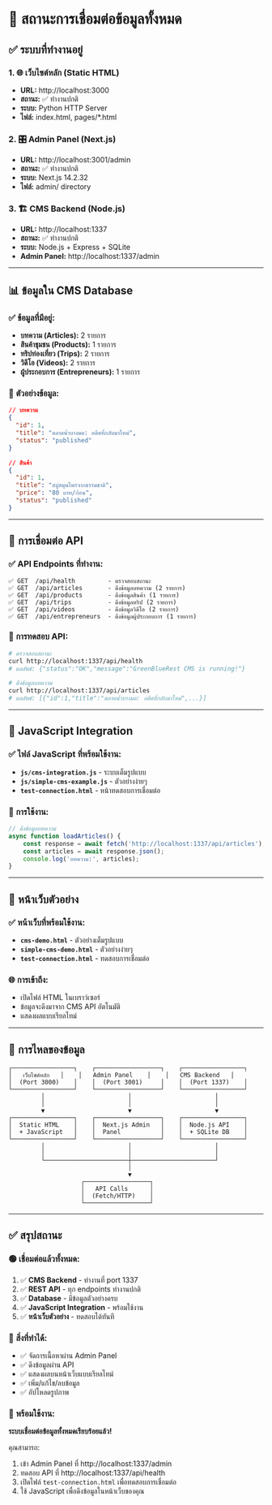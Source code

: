 # 🔗 สถานะการเชื่อมต่อข้อมูลทั้งหมด

## ✅ **ระบบที่ทำงานอยู่**

### 1. 🌐 **เว็บไซต์หลัก (Static HTML)**
- **URL:** http://localhost:3000
- **สถานะ:** ✅ ทำงานปกติ
- **ระบบ:** Python HTTP Server
- **ไฟล์:** index.html, pages/*.html

### 2. 🎛️ **Admin Panel (Next.js)**
- **URL:** http://localhost:3001/admin
- **สถานะ:** ✅ ทำงานปกติ
- **ระบบ:** Next.js 14.2.32
- **ไฟล์:** admin/ directory

### 3. 🏗️ **CMS Backend (Node.js)**
- **URL:** http://localhost:1337
- **สถานะ:** ✅ ทำงานปกติ
- **ระบบ:** Node.js + Express + SQLite
- **Admin Panel:** http://localhost:1337/admin

---

## 📊 **ข้อมูลใน CMS Database**

### ✅ **ข้อมูลที่มีอยู่:**
- **บทความ (Articles):** 2 รายการ
- **สินค้าชุมชน (Products):** 1 รายการ
- **ทริปท่องเที่ยว (Trips):** 2 รายการ
- **วิดีโอ (Videos):** 2 รายการ
- **ผู้ประกอบการ (Entrepreneurs):** 1 รายการ

### 📝 **ตัวอย่างข้อมูล:**
```json
// บทความ
{
  "id": 1,
  "title": "ตลาดน้ำบางมด: อดีตที่กลับมาใหม่",
  "status": "published"
}

// สินค้า
{
  "id": 1,
  "title": "สบู่สมุนไพรจากธรรมชาติ",
  "price": "80 บาท/ก้อน",
  "status": "published"
}
```

---

## 🔌 **การเชื่อมต่อ API**

### ✅ **API Endpoints ที่ทำงาน:**
```
✅ GET  /api/health         - ตรวจสอบสถานะ
✅ GET  /api/articles       - ดึงข้อมูลบทความ (2 รายการ)
✅ GET  /api/products       - ดึงข้อมูลสินค้า (1 รายการ)
✅ GET  /api/trips          - ดึงข้อมูลทริป (2 รายการ)
✅ GET  /api/videos         - ดึงข้อมูลวิดีโอ (2 รายการ)
✅ GET  /api/entrepreneurs  - ดึงข้อมูลผู้ประกอบการ (1 รายการ)
```

### 🧪 **การทดสอบ API:**
```bash
# ตรวจสอบสถานะ
curl http://localhost:1337/api/health
# ผลลัพธ์: {"status":"OK","message":"GreenBlueRest CMS is running!"}

# ดึงข้อมูลบทความ
curl http://localhost:1337/api/articles
# ผลลัพธ์: [{"id":1,"title":"ตลาดน้ำบางมด: อดีตที่กลับมาใหม่",...}]
```

---

## 🎨 **JavaScript Integration**

### ✅ **ไฟล์ JavaScript ที่พร้อมใช้งาน:**
- **`js/cms-integration.js`** - ระบบเต็มรูปแบบ
- **`js/simple-cms-example.js`** - ตัวอย่างง่ายๆ
- **`test-connection.html`** - หน้าทดสอบการเชื่อมต่อ

### 🔧 **การใช้งาน:**
```javascript
// ดึงข้อมูลบทความ
async function loadArticles() {
    const response = await fetch('http://localhost:1337/api/articles');
    const articles = await response.json();
    console.log('บทความ:', articles);
}
```

---

## 🎯 **หน้าเว็บตัวอย่าง**

### ✅ **หน้าเว็บที่พร้อมใช้งาน:**
- **`cms-demo.html`** - ตัวอย่างเต็มรูปแบบ
- **`simple-cms-demo.html`** - ตัวอย่างง่ายๆ
- **`test-connection.html`** - ทดสอบการเชื่อมต่อ

### 🌐 **การเข้าถึง:**
- เปิดไฟล์ HTML ในเบราว์เซอร์
- ข้อมูลจะดึงมาจาก CMS API อัตโนมัติ
- แสดงผลแบบเรียลไทม์

---

## 🔄 **การไหลของข้อมูล**

```
┌─────────────────┐    ┌──────────────────┐    ┌─────────────────┐
│   เว็บไซต์หลัก   │    │   Admin Panel    │    │   CMS Backend   │
│  (Port 3000)    │    │  (Port 3001)     │    │  (Port 1337)    │
└─────────────────┘    └──────────────────┘    └─────────────────┘
         │                       │                       │
         │                       │                       │
         ▼                       ▼                       ▼
┌─────────────────┐    ┌──────────────────┐    ┌─────────────────┐
│  Static HTML    │    │  Next.js Admin   │    │  Node.js API    │
│  + JavaScript   │    │  Panel           │    │  + SQLite DB    │
└─────────────────┘    └──────────────────┘    └─────────────────┘
         │                       │                       │
         │                       │                       │
         └───────────────────────┼───────────────────────┘
                                 │
                                 ▼
                    ┌──────────────────┐
                    │   API Calls      │
                    │  (Fetch/HTTP)    │
                    └──────────────────┘
```

---

## ✅ **สรุปสถานะ**

### 🟢 **เชื่อมต่อแล้วทั้งหมด:**
1. ✅ **CMS Backend** - ทำงานที่ port 1337
2. ✅ **REST API** - ทุก endpoints ทำงานปกติ
3. ✅ **Database** - มีข้อมูลตัวอย่างครบ
4. ✅ **JavaScript Integration** - พร้อมใช้งาน
5. ✅ **หน้าเว็บตัวอย่าง** - ทดสอบได้ทันที

### 🎯 **สิ่งที่ทำได้:**
- ✅ จัดการเนื้อหาผ่าน Admin Panel
- ✅ ดึงข้อมูลผ่าน API
- ✅ แสดงผลบนหน้าเว็บแบบเรียลไทม์
- ✅ เพิ่ม/แก้ไข/ลบข้อมูล
- ✅ อัปโหลดรูปภาพ

### 🚀 **พร้อมใช้งาน:**
**ระบบเชื่อมต่อข้อมูลทั้งหมดเรียบร้อยแล้ว!** 

คุณสามารถ:
1. เข้า Admin Panel ที่ http://localhost:1337/admin
2. ทดสอบ API ที่ http://localhost:1337/api/health
3. เปิดไฟล์ `test-connection.html` เพื่อทดสอบการเชื่อมต่อ
4. ใช้ JavaScript เพื่อดึงข้อมูลในหน้าเว็บของคุณ
